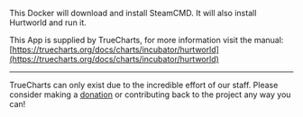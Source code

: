 This Docker will download and install SteamCMD. It will also install Hurtworld and run it.


This App is supplied by TrueCharts, for more information visit the manual: [https://truecharts.org/docs/charts/incubator/hurtworld](https://truecharts.org/docs/charts/incubator/hurtworld)

---

TrueCharts can only exist due to the incredible effort of our staff.
Please consider making a [donation](https://truecharts.org/docs/about/sponsor) or contributing back to the project any way you can!
